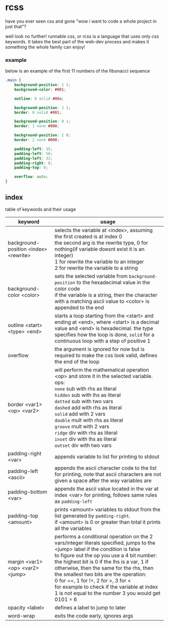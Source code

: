# rcss

have you ever seen css and gone "wow i want to code a whole project in just that"?

well look no further! runnable css, or rcss is a language that uses only css keywords.
It takes the best part of the web-dev process and makes it something the whole family can enjoy!

### example

below is an example of the first 11 numbers of the fibonacci sequence

```css
.main {
	background-position: 1 1;
	background-color: #001;

	outline: 0 solid #00a;

	background-position: 2 1;
	border: 0 solid #001;

	background-position: 0 1;
	border: 1 none #000;

	background-position: 1 0;
	border: 2 none #000;

	padding-left: 35;
	padding-left: 58;
	padding-left: 32;
	padding-right: 0;
	padding-top: 0;

	overflow: auto;
}
```

## index

table of keywords and their usage

| keyword | usage |
|---------|-------|
| background-position \<index\> \<rewrite\> | selects the variable at \<index\>, assuming the first created is at index 0<br>the second arg is the rewrite type, 0 for nothing(if variable doesnt exist it is an integer)<br>1 for rewrite the variable to an integer<br>2 for rewrite the variable to a string |
| background-color \<color\> | sets the selected variable from `background-position` to the hexadecimal value in the color code<br>if the variable is a string, then the character with a matching ascii value to \<color\> is appended to the end |
| outline \<start\> \<type\> \<end\> | starts a loop starting from the \<start\> and ending at \<end\>, where \<start\> is a decimal value and \<end\> is hexadecimal. the type specifies how the loop is done, `solid` for a continuous loop with a step of positive 1 |
| overflow | the argument is ignored for now but is required to make the css look valid, defines the end of the loop |
| border \<var1\> \<op\> \<var2\> | will perform the mathematical operation \<op\> and store it in the selected variable.<br>ops:<br>`none` sub with rhs as literal<br>`hidden` sub with lhs as literal<br>`dotted` sub with two vars<br>`dashed` add with rhs as literal<br>`solid` add with 2 vars<br>`double` mult with rhs as literal<br>`groove` mult with 2 vars<br>`ridge` div with rhs as literal<br>`inset` div with lhs as literal<br>`outset` div with two vars<br> |
| padding-right \<var\> | appends variable to list for printing to stdout |
| padding-left \<ascii\> | appends the ascii character code to the list for printing, note that ascii characters are not given a space after the way variables are |
| padding-bottom \<var\> | appends the ascii value located in the var at index \<var\> for printing, follows same rules as `padding-left` |
| padding-top \<amount\> | prints \<amount\> variables to stdout from the list generated by `padding-right`.<br>if \<amount\> is 0 or greater than total it prints all the variables |
| margin \<var1\> \<op\> \<var2\> \<jump\> | performs a conditional operation on the 2 vars/integer literals specified, jumps to the \<jump\> label if the condition is false<br>to figure out the op you use a 4 bit number:<br>the highest bit is 0 if the lhs is a var, 1 if otherwise, then the same for the rhs, then the smallest two bits are the operation:<br>0 for ==, 1 for !=, 2 for >, 3 for <<br>for example to check if the variable at index 1 is not equal to the number 3 you would get 0101 = 6|
| opacity \<label\> | defines a label to jump to later |
| word-wrap | exits the code early, ignores args |
